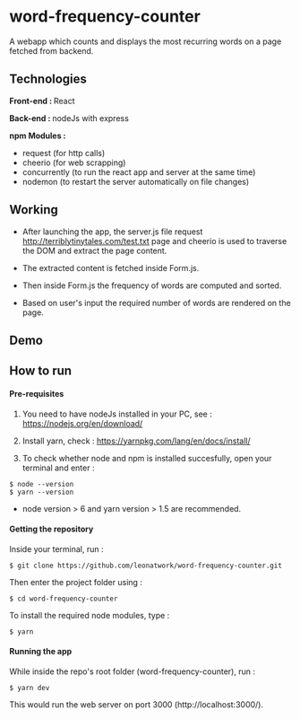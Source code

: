 # word-frequency-counter
A webapp which counts and displays the most recurring words on a page fetched from backend.

## Technologies
<b>Front-end : </b>React

<b>Back-end : </b>nodeJs with express

<b>npm Modules : </b>
- request (for http calls)
- cheerio (for web scrapping)
- concurrently (to run the react app and server at the same time)
- nodemon (to restart the server automatically on file changes)

## Working
- After launching the app, the server.js file request <http://terriblytinytales.com/test.txt> page and cheerio is used to traverse the DOM and extract the page content.

- The extracted content is fetched inside Form.js.

- Then inside Form.js the frequency of words are computed and sorted.

- Based on user's input the required number of words are rendered on the page.

## Demo


## How to run
#### Pre-requisites
1. You need to have nodeJs installed in your PC, see : <https://nodejs.org/en/download/>
2. Install yarn, check : <https://yarnpkg.com/lang/en/docs/install/>

3. To check whether node and npm is installed succesfully, open your terminal and enter :
```
$ node --version
$ yarn --version
```
- node version > 6 and yarn version > 1.5 are recommended.

#### Getting the repository
Inside your terminal, run :
```
$ git clone https://github.com/leonatwork/word-frequency-counter.git
```

Then enter the project folder using :
```
$ cd word-frequency-counter
```
To install the required node modules, type :
```
$ yarn
```
#### Running the app
While inside the repo's root folder (word-frequency-counter), run :
```
$ yarn dev
```
This would run the web server on port 3000 (http://localhost:3000/).
